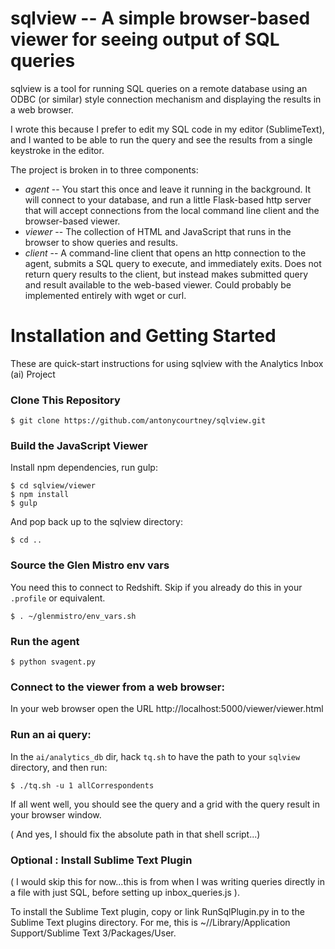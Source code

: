 # sqlview -- A simple browser-based viewer for seeing output of SQL queries

sqlview is a tool for running SQL queries on a remote database using an ODBC (or similar) style connection mechanism and displaying the results in a web browser.

I wrote this because I prefer to edit my SQL code in my editor (SublimeText), and I wanted to be able to run the query and see the results from a single keystroke in the editor.

The project is broken in to three components:

* *agent* -- You start this once and leave it running in the background.  It will connect to your database, and run a little Flask-based http server that will accept connections from the local command line client and the browser-based viewer.
* *viewer* -- The collection of HTML and JavaScript that runs in the browser to show queries and results.
* *client* -- A command-line client that opens an http connection to the agent, submits a SQL query to execute, and immediately exits.  Does not return query results to the client, but instead makes submitted query and result available to the web-based viewer. Could probably be implemented entirely with wget or curl.

# Installation and Getting Started

These are quick-start instructions for using sqlview with the Analytics Inbox (ai) Project



### Clone This Repository

    $ git clone https://github.com/antonycourtney/sqlview.git

### Build the JavaScript Viewer

Install npm dependencies, run gulp:

    $ cd sqlview/viewer
    $ npm install
    $ gulp

And pop back up to the sqlview directory:

    $ cd ..


### Source the Glen Mistro env vars

You need this to connect to Redshift.  Skip if you already do this in your `.profile` or equivalent.

    $ . ~/glenmistro/env_vars.sh

### Run the agent

    $ python svagent.py

### Connect to the viewer from a web browser:

In your web browser open the URL http://localhost:5000/viewer/viewer.html

### Run an ai query:

In the `ai/analytics_db` dir, hack `tq.sh` to have the path to your `sqlview` directory, and then run:

    $ ./tq.sh -u 1 allCorrespondents

If all went well, you should see the query and a grid with the query result in your browser window.

( And yes, I should fix the absolute path in that shell script...)

### Optional : Install Sublime Text Plugin

( I would skip this for now...this is from when I was writing queries directly in a file with just SQL, before setting up inbox_queries.js ).

To install the Sublime Text plugin, copy or link RunSqlPlugin.py in to the Sublime Text plugins directory.  For me, this is ~//Library/Application Support/Sublime Text 3/Packages/User.